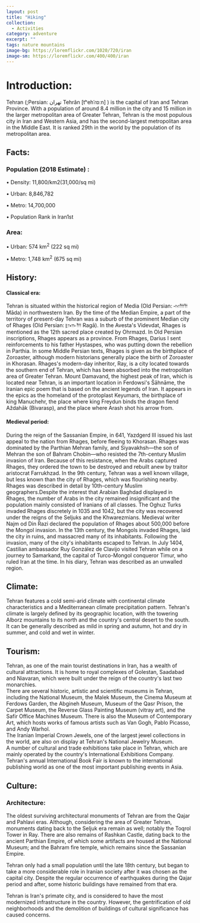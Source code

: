 ```yaml
---
layout: post
title: "Hiking"
collection:
  - Activities
category: adventure
excerpt: ""
tags: nature mountains
image-bg: https://loremflickr.com/1020/720/iran
image-sm: https://loremflickr.com/400/400/iran
---
```

# **Introduction:**

Tehran (;Persian: تهران‎ Tehrân [tʰehˈɾɒːn] ) is the capital of Iran and Tehran Province. With a population of around 8.4 million in the city and 15 million in the larger metropolitan area of Greater Tehran, Tehran is the most populous city in Iran and Western Asia, and has the second-largest metropolitan area in the Middle East. It is ranked 29th in the world by the population of its metropolitan area.

## **Facts:**

### Population (2018 Estimate) :

• Density: 11,800/km2(31,000/sq mi) 

• Urban: 8,846,782 

• Metro: 14,700,000 

• Population Rank in Iran1st  

### Area:

• Urban: 574 km<sup>2</sup> (222 sq mi) 

• Metro: 1,748 km<sup>2</sup> (675 sq mi)  

## **History:**

#### Classical era:

Tehran is situated within the historical region of Media (Old Persian: 𐎶𐎠𐎭 Māda) in northwestern Iran. By the time of the Median Empire, a part of the territory of present-day Tehran was a suburb of the prominent Median city of Rhages (Old Persian: 𐎼𐎥𐎠 Ragā). In the Avesta's Videvdat, Rhages is mentioned as the 12th sacred place created by Ohrmazd. In Old Persian inscriptions, Rhages appears as a province. From Rhages, Darius I sent reinforcements to his father Hystaspes, who was putting down the rebellion in Parthia. In some Middle Persian texts, Rhages is given as the birthplace of Zoroaster, although modern historians generally place the birth of Zoroaster in Khorasan. Rhages's modern-day inheritor, Ray, is a city located towards the southern end of Tehran, which has been absorbed into the metropolitan area of Greater Tehran. Mount Damavand, the highest peak of Iran, which is located near Tehran, is an important location in Ferdowsi's Šāhnāme, the Iranian epic poem that is based on the ancient legends of Iran. It appears in the epics as the homeland of the protoplast Keyumars, the birthplace of king Manuchehr, the place where king Freydun binds the dragon fiend Aždahāk (Bivarasp), and the place where Arash shot his arrow from.  

#### Medieval period:

During the reign of the Sassanian Empire, in 641, Yazdgerd III issued his last appeal to the nation from Rhages, before fleeing to Khorasan. Rhages was dominated by the Parthian Mehran family, and Siyavakhsh—the son of Mehran the son of Bahram Chobin—who resisted the 7th-century Muslim invasion of Iran. Because of this resistance, when the Arabs captured Rhages, they ordered the town to be destroyed and rebuilt anew by traitor aristocrat Farrukhzad. In the 9th century, Tehran was a well known village, but less known than the city of Rhages, which was flourishing nearby. Rhages was described in detail by 10th-century Muslim geographers.Despite the interest that Arabian Baghdad displayed in Rhages, the number of Arabs in the city remained insignificant and the population mainly consisted of Iranians of all classes. The Oghuz Turks invaded Rhages discretely in 1035 and 1042, but the city was recovered under the reigns of the Seljuks and the Khwarezmians. Medieval writer Najm od Din Razi declared the population of Rhages about 500,000 before the Mongol invasion. In the 13th century, the Mongols invaded Rhages, laid the city in ruins, and massacred many of its inhabitants. Following the invasion, many of the city's inhabitants escaped to Tehran. In July 1404, Castilian ambassador Ruy González de Clavijo visited Tehran while on a journey to Samarkand, the capital of Turco-Mongol conqueror Timur, who ruled Iran at the time. In his diary, Tehran was described as an unwalled region. 

## **Climate:**

Tehran features a cold semi-arid climate with continental climate characteristics and a Mediterranean climate precipitation pattern. Tehran's climate is largely defined by its geographic location, with the towering Alborz mountains to its north and the country's central desert to the south. It can be generally described as mild in spring and autumn, hot and dry in summer, and cold and wet in winter. 

## **Tourism:**

Tehran, as one of the main tourist destinations in Iran, has a wealth of cultural attractions. It is home to royal complexes of Golestan, Saadabad and Niavaran, which were built under the reign of the country's last two monarchies.  
There are several historic, artistic and scientific museums in Tehran, including the National Museum, the Malek Museum, the Cinema Museum at Ferdows Garden, the Abgineh Museum, Museum of the Qasr Prison, the Carpet Museum, the Reverse Glass Painting Museum (vitray art), and the Safir Office Machines Museum. There is also the Museum of Contemporary Art, which hosts works of famous artists such as Van Gogh, Pablo Picasso, and Andy Warhol.  
The Iranian Imperial Crown Jewels, one of the largest jewel collections in the world, are also on display at Tehran's National Jewelry Museum.   
A number of cultural and trade exhibitions take place in Tehran, which are mainly operated by the country's International Exhibitions Company. Tehran's annual International Book Fair is known to the international publishing world as one of the most important publishing events in Asia.

## **Culture:**

### Architecture:

The oldest surviving architectural monuments of Tehran are from the Qajar and Pahlavi eras. Although, considering the area of Greater Tehran, monuments dating back to the Seljuk era remain as well; notably the Toqrol Tower in Ray. There are also remains of Rashkan Castle, dating back to the ancient Parthian Empire, of which some artifacts are housed at the National Museum; and the Bahram fire temple, which remains since the Sassanian Empire.   

Tehran only had a small population until the late 18th century, but began to take a more considerable role in Iranian society after it was chosen as the capital city. Despite the regular occurrence of earthquakes during the Qajar period and after, some historic buildings have remained from that era. 

Tehran is Iran's primate city, and is considered to have the most modernized infrastructure in the country. However, the gentrification of old neighborhoods and the demolition of buildings of cultural significance has caused concerns.